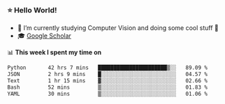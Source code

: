 ### ⭐️ Hello World!

<!--
**hologerry/hologerry** is a ✨ _special_ ✨ repository because its `README.md` (this file) appears on your GitHub profile.

Here are some ideas to get you started:

- 🔭 I’m currently working and studying on Computer Vision
- 🌱 I’m currently learning at Peking University
- 💬 Ask me about 
- 📫 How to reach me: E-mail
- 😄 Pronouns: he/his
- ⚡ Fun fact: Music is the Power
-->


- 🔭 I’m currently studying Computer Vision and doing some cool stuff 🤖
- 🎓 [Google Scholar](https://scholar.google.com/citations?user=3ykqW9wAAAAJ&hl=en)


📊 **This week I spent my time on**

<!--START_SECTION:waka-->

```txt
Python       42 hrs 7 mins   ██████████████████████▒░░   89.09 %
JSON         2 hrs 9 mins    █░░░░░░░░░░░░░░░░░░░░░░░░   04.57 %
Text         1 hr 15 mins    ▓░░░░░░░░░░░░░░░░░░░░░░░░   02.66 %
Bash         52 mins         ▒░░░░░░░░░░░░░░░░░░░░░░░░   01.83 %
YAML         30 mins         ▒░░░░░░░░░░░░░░░░░░░░░░░░   01.06 %
```

<!--END_SECTION:waka-->
